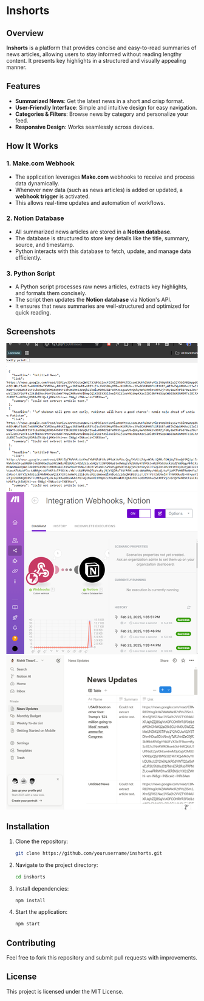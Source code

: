 # Inshorts  

## Overview  
**Inshorts** is a platform that provides concise and easy-to-read summaries of news articles, allowing users to stay informed without reading lengthy content. It presents key highlights in a structured and visually appealing manner.  

## Features  
- **Summarized News**: Get the latest news in a short and crisp format.  
- **User-Friendly Interface**: Simple and intuitive design for easy navigation.  
- **Categories & Filters**: Browse news by category and personalize your feed.  
- **Responsive Design**: Works seamlessly across devices.

## How It Works  

### 1. Make.com Webhook  
- The application leverages **Make.com** webhooks to receive and process data dynamically.  
- Whenever new data (such as news articles) is added or updated, a **webhook trigger** is activated.  
- This allows real-time updates and automation of workflows.  

### 2. Notion Database  
- All summarized news articles are stored in a **Notion database**.  
- The database is structured to store key details like the title, summary, source, and timestamp.  
- Python interacts with this database to fetch, update, and manage data efficiently.  

### 3. Python Script  
- A Python script processes raw news articles, extracts key highlights, and formats them concisely.  
- The script then updates the **Notion database** via Notion's API.  
- It ensures that news summaries are well-structured and optimized for quick reading.

## Screenshots  
![Screenshot 1](1.png)  
![Screenshot 2](2.png)  
![Screenshot 3](3.png)  

## Installation  
1. Clone the repository:  
   ```sh  
   git clone https://github.com/yourusername/inshorts.git  
   ``` 
2. Navigate to the project directory:  
   ```sh  
   cd inshorts  
   ```  
3. Install dependencies:  
   ```sh  
   npm install  
   ```  
4. Start the application:  
   ```sh  
   npm start  
   ```  

## Contributing  
Feel free to fork this repository and submit pull requests with improvements.  

## License  
This project is licensed under the MIT License.
